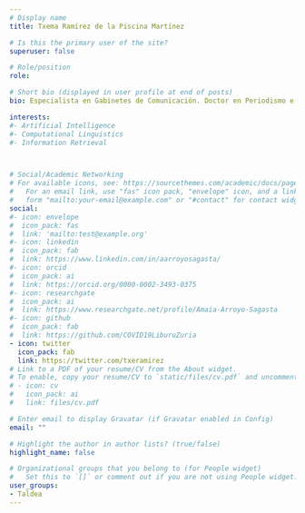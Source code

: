 ```yaml
---
# Display name
title: Txema Ramírez de la Piscina Martínez

# Is this the primary user of the site?
superuser: false

# Role/position
role: 

# Short bio (displayed in user profile at end of posts)
bio: Especialista en Gabinetes de Comunicación. Doctor en Periodismo e investigador en Ciencias de la Comunicación.  Ex miembro del Consejo de Administración de EITB y, actualmente, miembro del Consejo de Administración de Berria.

interests:
#- Artificial Intelligence
#- Computational Linguistics
#- Information Retrieval



# Social/Academic Networking
# For available icons, see: https://sourcethemes.com/academic/docs/page-builder/#icons
#   For an email link, use "fas" icon pack, "envelope" icon, and a link in the
#   form "mailto:your-email@example.com" or "#contact" for contact widget.
social:
#- icon: envelope
#  icon_pack: fas
#  link: 'mailto:test@example.org'
#- icon: linkedin
#  icon_pack: fab
#  link: https://www.linkedin.com/in/aarroyosagasta/
#- icon: orcid
#  icon_pack: ai
#  link: https://orcid.org/0000-0002-3493-0375
#- icon: researchgate
#  icon_pack: ai
#  link: https://www.researchgate.net/profile/Amaia-Arroyo-Sagasta
#- icon: github
#  icon_pack: fab
#  link: https://github.com/COVID19LiburuZuria
- icon: twitter
  icon_pack: fab
  link: https://twitter.com/txeramirez
# Link to a PDF of your resume/CV from the About widget.
# To enable, copy your resume/CV to `static/files/cv.pdf` and uncomment the lines below.
# - icon: cv
#   icon_pack: ai
#   link: files/cv.pdf

# Enter email to display Gravatar (if Gravatar enabled in Config)
email: ""

# Highlight the author in author lists? (true/false)
highlight_name: false

# Organizational groups that you belong to (for People widget)
#   Set this to `[]` or comment out if you are not using People widget.
user_groups:
- Taldea
---
```


